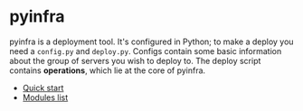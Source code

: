 # pyinfra

pyinfra is a deployment tool. It's configured in Python; to make a deploy you need a `config.py` and `deploy.py`. Configs contain some basic information about the group of servers you wish to deploy to. The deploy script contains **operations**, which lie at the core of pyinfra.

+ [Quick start](./quick_start)
+ [Modules list](./modules)

